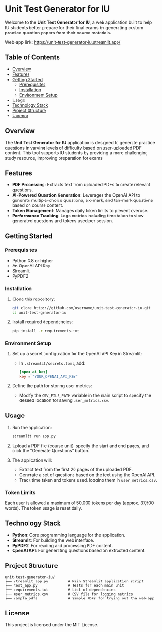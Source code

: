 # Unit Test Generator for IU

Welcome to the **Unit Test Generator for IU**, a web application built to help IU students better prepare for their final exams by generating custom practice question papers from their course materials.

Web-app link: https://unit-test-generator-iu.streamlit.app/

## Table of Contents
- [Overview](#overview)
- [Features](#features)
- [Getting Started](#getting-started)
  - [Prerequisites](#prerequisites)
  - [Installation](#installation)
  - [Environment Setup](#environment-setup)
- [Usage](#usage)
- [Technology Stack](#technology-stack)
- [Project Structure](#project-structure)
- [License](#license)

## Overview

The **Unit Test Generator for IU** application is designed to generate practice questions in varying levels of difficulty based on user-uploaded PDF content. This tool supports IU students by providing a more challenging study resource, improving preparation for exams.

## Features

- **PDF Processing**: Extracts text from uploaded PDFs to create relevant questions.
- **AI-Powered Question Generation**: Leverages the OpenAI API to generate multiple-choice questions, six-mark, and ten-mark questions based on course content.
- **Token Management**: Manages daily token limits to prevent overuse.
- **Performance Tracking**: Logs metrics including time taken to view generated questions and tokens used per session.

## Getting Started

### Prerequisites

- Python 3.8 or higher
- An OpenAI API Key
- Streamlit
- PyPDF2

### Installation

1. Clone this repository:
   ```bash
   git clone https://github.com/username/unit-test-generator-iu.git
   cd unit-test-generator-iu
   ```

2. Install required dependencies:
   ```bash
   pip install -r requirements.txt
   ```

### Environment Setup

1. Set up a secret configuration for the OpenAI API Key in Streamlit:
   - In `.streamlit/secrets.toml`, add:
     ```toml
     [open_ai_key]
     key = "YOUR_OPENAI_API_KEY"
     ```

2. Define the path for storing user metrics:
   - Modify the `CSV_FILE_PATH` variable in the main script to specify the desired location for saving `user_metrics.csv`.

## Usage

1. Run the application:
   ```bash
   streamlit run app.py
   ```

2. Upload a PDF file (course unit), specify the start and end pages, and click the "Generate Questions" button.

3. The application will:
   - Extract text from the first 20 pages of the uploaded PDF.
   - Generate a set of questions based on the text using the OpenAI API.
   - Track time taken and tokens used, logging them in `user_metrics.csv`.

### Token Limits

Each user is allowed a maximum of 50,000 tokens per day (approx. 37,500 words). The token usage is reset daily.

## Technology Stack

- **Python**: Core programming language for the application.
- **Streamlit**: For building the web interface.
- **PyPDF2**: For reading and processing PDF content.
- **OpenAI API**: For generating questions based on extracted content.

## Project Structure

```
unit-test-generator-iu/
├── streamlit_app.py         # Main Streamlit application script
├── test_app.py              # Tests for each main unit
├── requirements.txt         # List of dependencies
├── user_metrics.csv         # CSV file for logging metrics
├── sample_pdfs              # Sample PDFs for trying out the web-app

```

## License

This project is licensed under the MIT License.
